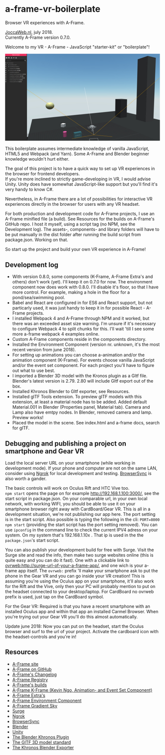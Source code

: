 # a-frame-vr-boilerplate
Browser VR experiences with A-Frame.

[JoccaWeb.nl](http://joccaweb.nl/), july 2018.<br>
Currently A-Frame version 0.7.0.

Welcome to my VR - A-Frame - JavaScript "starter-kit" or "boilerplate"!

![scene in a-frame inspector](img/modal02-aframe-vr-b.jpg) 

This boilerplate assumes intermediate knowledge of vanilla JavaScript, HTML5 and Webpack (and Yarn). Some A-Frame and Blender beginner knowledge wouldn't hurt either.

The goal of this project is to have a quick way to set up VR experiences in the browser for frontend developers.<br>
If you're more inclined to strictly game-developing in VR, I would advise Unity. Unity does have somewhat JavaScript-like support but you'll find it's very handy to know C#.

Nevertheless, in A-Frame there are a lot of possibilities for interactive VR experiences directly in the browser for users with any VR headset.

For both production and development code for A-Frame projects, I use an A-Frame minified file (a build). See Resources for the builds on A-Frame's GitHub repo. I host it myself, using a script tag (no NPM, see the Development log). The assets-, components- and library folders will have to be put manually in the dist folder after running the build script from package.json. Working on that.

So start up the project and build your own VR experience in A-Frame!

## Development log

- With version 0.8.0, some components (K-Frame, A-Frame Extra's and others) don't work (yet). I'll keep it on 0.7.0 for now. The environment component now does work with 0.8.0. I'll disable it's floor, so that I have more control. For example, making a hole in the floor for a pond/sea/swimming pool.
- Babel and React are configured in for ES6 and React support, but not particarly used, it was just handy to keep it in for possible React - A-Frame projects.
- I installed Webpack 4 and A-Frame through NPM and it worked, but there was an exceeded asset size warning. I'm unsure if it's necessary to configure Webpack 4 to split chunks for this. I'll wait 'till I see some more a-frame webpack 4 examples online.
- Custom A-Frame components reside in the components directory.
- Installed the Environment Component (version nr. unknown, it's the most recent version from june 2018).
- For setting up animations you can choose a-animation and/or the animation component (K-Frame). For events choose vanilla JavaScript and/or the event set component. For each project you'll have to figure out what to use best.
- I imported a Blender 3D model with the Kronos plugin as a Gltf file. Blender's latest version is 2.79. 2.80 will include Gltf export out of the box.
- Installed Khronos Blender to Gltf exporter, see Resources.
- Installed glTF Tools extension. To preview glTF models with this extension, at least a material node has to be added. Added default Material.001 in Blender (Properties panel, Material tab). Camera and Lamp also have emtpy nodes. In Blender, removed camera and lamp. Preview works!
- Placed the model in the scene. See index.html and a-frame docs, search for glTF.

## Debugging and publishing a project on smartphone and Gear VR

Load the local server URL on your smartphone (while working in development mode). If your phone and computer are not on the same LAN, consider using [Ngrok](https://ngrok.com/) for local development and testing. [BrowserSync](https://www.browsersync.io) is also worth a gander.

The basic controls will work on Oculus Rift and HTC Vive too.<br>
`npm start` opens the page on for example <http://192.168.1.100:3000/>, see the start script in package.json. On your comparable url, in your own local network, with working WIFI, you should be able to use it on your smartphone browser right away with CardBoard/Gear VR. This is all in a development situation, we're not publishing our app here. The port setting is in the start script. Also possible is typing the following in the cli: `PORT=8000 npm start` (providing the start script has the port setting removed). You can use `ipconfig` in the command line to check the current IPV4 adress on your system. On my system that's 192.168.1.10x . That ip is used in the the `package.json`'s start script.

You can also publish your development build for free with Surge. Visit the Surge site and read the info, then make two surge websites online (this is quite easy and you can do it fast). One with a clickable link to <ovrweb:http://surge-url-of-your-a-frame-app/>, and one wich is your a-frame app itself. The `ovrweb:` prefix 'll make your smartphone ask to put the phone in the Gear VR and you can go inside your VR creation!
This is assuming you're using the Oculus app on your smartphone, it'll also work for the Rift and the Vive, only then your PC will probably mention to put on the headset connected to your desktop/laptop.
For CardBoard no ovrweb prefix is used, just tap on the CardBoard symbol.

For the Gear VR: Required is that you have a recent smartphone with an installed Oculus app and within that app an installed Carmel Browser. When you're trying out your Gear VR you'll do this almost automatically.

Update june 2018: Now you can put on the headset, start the Oculus browser and surf to the url of your project. Activate the cardboard icon with the headset-controls and you're in!

## Resources

- [A-Frame site](https://aframe.io/)
- [A-Frame on GitHub](https://github.com/aframevr)
- [A-Frame's Changelog](https://github.com/aframevr/aframe/blob/master/CHANGELOG.md)
- [A-Frame Registry](https://aframe.io/aframe-registry/)
- [A-Frame's builds](https://github.com/aframevr/aframe/#builds)
- [A-Frame K-Frame (Kevin Ngo, Animation- and Event Set Component)](https://github.com/ngokevin/kframe)
- [A-Frame Extra's](https://github.com/donmccurdy/aframe-extras)
- [A-Frame Environment Component](https://github.com/feiss/aframe-environment-component)
- [A-Frame Gradient Sky](https://github.com/zcanter/aframe-gradient-sky)
- [Surge](https://surge.sh)
- [Ngrok](https://ngrok.com/)
- [BrowserSync](https://www.browsersync.io)
- [Blender](https://www.blender.org/)
- [Unity](https://unity3d.com/)
- [The Blender Khronos Plugin](https://www.khronos.org/assets/uploads/developers/library/2017-webinar-mastering-the-khronos-blender-gltf-20-exporter/Khronos_UX3D_Blender_Webinar_Oct17.pdf)
- [The GlTF 3D model standard](https://en.wikipedia.org/wiki/GlTF)
- [The Khronos Blender Exporter](https://github.com/KhronosGroup/glTF-Blender-Exporter)

